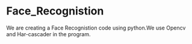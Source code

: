 # Face_Recognistion
We are creating a Face Recognistion code using python.We use Opencv and Har-cascader in the program.

